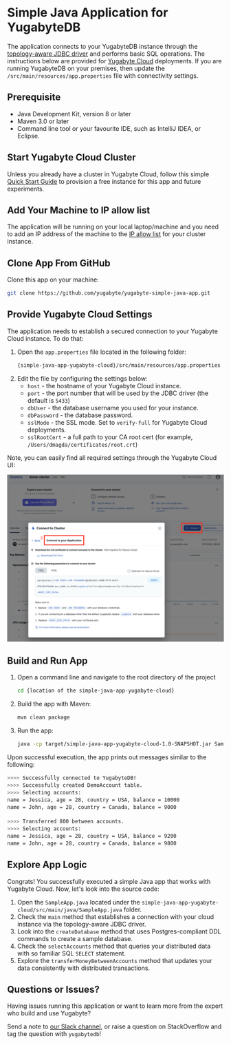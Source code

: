 # Simple Java Application for YugabyteDB

The application connects to your YugabyteDB instance through the 
[topology-aware JDBC driver](https://docs.yugabyte.com/latest/integrations/jdbc-driver/) and performs basic SQL 
operations. The instructions below are provided for [Yugabyte Cloud](https://cloud.yugabyte.com/) deployments. 
If you are running YugabyteDB on your premises, then update the `/src/main/resources/app.properties` file with 
connectivity settings.

## Prerequisite
* Java Development Kit, version 8 or later
* Maven 3.0 or later
* Command line tool or your favourite IDE, such as IntelliJ IDEA, or Eclipse.

## Start Yugabyte Cloud Cluster

Unless you already have a cluster in Yugabyte Cloud, follow this simple 
[Quick Start Guide](https://docs.yugabyte.com/latest/yugabyte-cloud/cloud-quickstart/qs-add/) to provision a free
instance for this app and future experiments.

## Add Your Machine to IP allow list

The application will be running on your local laptop/machine and you need to add an IP address of the machine to the
[IP allow list](https://docs.yugabyte.com/latest/yugabyte-cloud/cloud-secure-clusters/add-connections/#manage-ip-allow-lists)
for your cluster instance. 

## Clone App From GitHub

Clone this app on your machine:

```bash
git clone https://github.com/yugabyte/yugabyte-simple-java-app.git
```

## Provide Yugabyte Cloud Settings

The application needs to establish a secured connection to your Yugabyte Cloud instance. To do that:
1. Open the `app.properties` file located in the following folder:
   ```bash
   {simple-java-app-yugabyte-cloud}/src/main/resources/app.properties
   ```
2. Edit the file by configuring the settings below:
   * `host` - the hostname of your Yugabyte Cloud instance.
   * `port` - the port number that will be used by the JDBC driver (the default is `5433`)
   * `dbUser` - the database username you used for your instance.
   * `dbPassword` - the database password.
   * `sslMode` - the SSL mode. Set to `verify-full` for Yugabyte Cloud deployments.
   * `sslRootCert` - a full path to your CA root cert (for example, `/Users/dmagda/certificates/root.crt`) 

Note, you can easily find all required settings through the Yugabyte Cloud UI:

![image](src/main/resources/cloud_app_settings.png)

## Build and Run App

1. Open a command line and navigate to the root directory of the project
    ```bash
   cd {location of the simple-java-app-yugabyte-cloud}
    ```
2. Build the app with Maven:
    ```bash
    mvn clean package
    ```
3. Run the app:
    ```bash
    java -cp target/simple-java-app-yugabyte-cloud-1.0-SNAPSHOT.jar SampleApp
    ```

Upon successful execution, the app prints out messages similar to the following:

```bash
>>>> Successfully connected to YugabyteDB!
>>>> Successfully created DemoAccount table.
>>>> Selecting accounts:
name = Jessica, age = 28, country = USA, balance = 10000
name = John, age = 28, country = Canada, balance = 9000

>>>> Transferred 800 between accounts.
>>>> Selecting accounts:
name = Jessica, age = 28, country = USA, balance = 9200
name = John, age = 28, country = Canada, balance = 9800
```

## Explore App Logic

Congrats! You successfully executed a simple Java app that works with Yugabyte Cloud. Now, let's look into the source 
code: 
1. Open the `SampleApp.java` located under the `simple-java-app-yugabyte-cloud/src/main/java/SampleApp.java` folder.
2. Check the `main` method that establishes a connection with your cloud instance via the topology-aware JDBC driver.
3. Look into the `createDatabase` method that uses Postgres-compliant DDL commands to create a sample database.
4. Check the `selectAccounts` method that queries your distributed data with so familiar SQL `SELECT` statement.
5. Explore the `transferMoneyBetweenAccounts` method that updates your data consistently with distributed transactions.

## Questions or Issues?

Having issues running this application or want to learn more from the expert who build and use Yugabyte?

Send a note to [our Slack channel](https://join.slack.com/t/yugabyte-db/shared_invite/zt-xbd652e9-3tN0N7UG0eLpsace4t1d2A),
or raise a question on StackOverflow and tag the question with `yugabytedb`!
